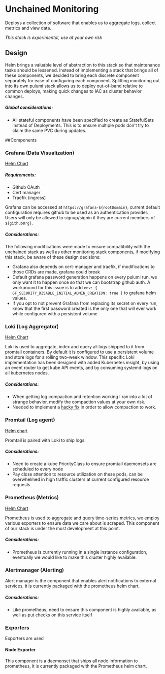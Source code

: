 # Unchained Monitoring

Deploys a collection of software that enables us to aggregate logs, collect metrics and view data.

_This stack is experimental, use at your own risk_

## Design
Helm brings a valuable level of abstraction to this stack so that maintenance tasks should be lessened. Instead of implementing a stack that brings all of these components, we decided to bring each discrete component separately for ease of configuring each component. Splitting monitoring out into its own pulumi stack allows us to deploy out-of-band relative to common deploys, making quick changes to IAC as cluster behavior changes. 

##### Global considerations:
* All stateful components have been specified to create as StatefulSets instead of Deployments. This is to ensure multiple pods don't try to claim the same PVC during updates.  

##Components

### Grafana (Data Visualization)
[Helm Chart](https://github.com/grafana/helm-charts/tree/main/charts/grafana)

##### Requirements:
* Github OAuth
* Cert manager
* Traefik (ingress)

Grafana can be accessed at `https://grafana-${rootDomain}`, current default configuration requires github to be used as an authentication provider. Users will only be allowed to signup/signin if they are current members of `${githubOrg}`. 

##### Considerations:
The following modifications were made to ensure compatibility with the unchained stack as well as other monitoring stack components, if modifying this stack, be aware of these design decisions:
* Grafana also depends on cert-manager and traefik, if modifications to those CRDs are made, grafana could break
* Default grafana password generation happens on every pulumi run, we only want it to happen once so that we can bootstrap github auth.  A workaround for this issue is to add `env: { GF_SECURITY_DISABLE_INITIAL_ADMIN_CREATION: true }` to grafana helm values. 
* If you opt to not prevent Grafana from replacing its secret on every run, know that the first password created is the only one that will ever work while configured with a persistent volume


### Loki (Log Aggregator)
[Helm Chart](https://github.com/grafana/helm-charts/tree/main/charts/loki)

Loki is used to aggregate, index and query all logs shipped to it from promtail containers.  By default it is configured to use a persistent volume and store logs for a rolling two-week window. This specific Loki implementation has been designed with added Kubernetes insight, by using an event router to get kube API events, and by consuming systemd logs on all kubernetes nodes. 

##### Considerations:
* When getting log compaction and retention working I ran into a lot of strange behavior, modify the compaction values at your own risk.
* Needed to implement a [hacky fix](https://github.com/grafana/helm-charts/issues/609) in order to allow compaction to work. 

### Promtail (Log agent)
[Helm chart](https://github.com/grafana/helm-charts/tree/main/charts/promtail)

Promtail is paired with Loki to ship logs.

##### Considerations:
* Need to create a kube PriorityClass to ensure promtail daemonsets are scheduled to every node
* Pay close attention to resource utilization on these pods, can be overwhelmed in high traffic clusters at current configured resource requests. 

### Prometheus (Metrics)
[Helm Chart](https://github.com/prometheus-community/helm-charts/tree/main/charts/prometheus)

Prometheus is used to aggregate and query time-series metrics, we employ various exporters to ensure data we care about is scraped. This component of our stack is under the most development at this point. 

##### Considerations: 
* Prometheus is currently running in a single instance configuration, eventually we would like to make this cluster highly available. 

### Alertmanager (Alerting)

Alert manager is the component that enables alert notifications to external services, it is currently packaged with the prometheus helm chart.

##### Considerations:
* Like prometheus, need to ensure this component is highly available, as well as put checks on this service itself

### Exporters
Exporters are used 

#### Node Exporter

This component is a daemonset that ships all node information to prometheus, it is currently packaged with the Prometheus helm chart.
